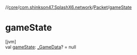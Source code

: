 //[core](../../../index.md)/[com.shinkson47.SplashX6.network](../index.md)/[Packet](index.md)/[gameState](game-state.md)

# gameState

[jvm]\
val [gameState](game-state.md): [_GameData](../../com.shinkson47.SplashX6.game/_-game-data/index.md)? = null
